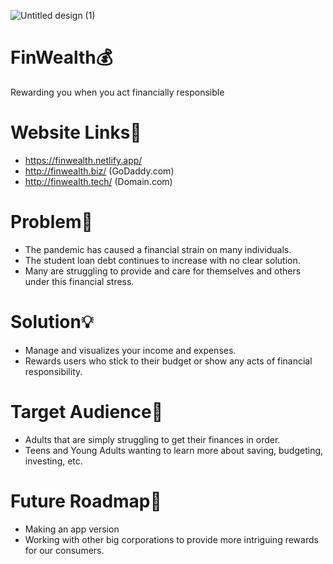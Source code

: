 ![Untitled design (1)](https://user-images.githubusercontent.com/52230497/115115476-4aa11d80-9fb2-11eb-838d-e76885a1e8c9.png)

# FinWealth💰️
Rewarding you when you act financially responsible

# Website Links🔗
- https://finwealth.netlify.app/
- http://finwealth.biz/ (GoDaddy.com)
- http://finwealth.tech/ (Domain.com)

# Problem🤔
- The pandemic has caused a financial strain on many individuals.
- The student loan debt continues to increase with no clear solution.
- Many are struggling to provide and care for themselves and others under this financial stress.

# Solution💡️
- Manage and visualizes your income and expenses.
- Rewards users who stick to their budget or show any acts of financial responsibility. 

# Target Audience🎯️
- Adults that are simply struggling to get their finances in order.
- Teens and Young Adults wanting to learn more about saving, budgeting, investing, etc.

# Future Roadmap🚀️
- Making an app version
- Working with other big corporations to provide more intriguing rewards for our consumers.



